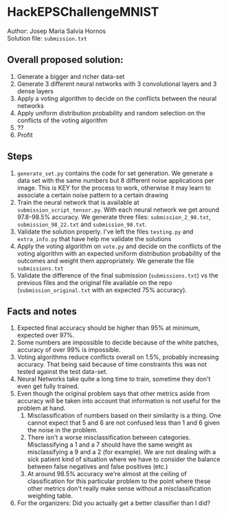 # HackEPSChallengeMNIST

Author: Josep Maria Salvia Hornos \
Solution file: `submission.txt`

## Overall proposed solution:

1. Generate a bigger and richer data-set
2. Generate 3 different neural networks with 3 convolutional layers and 3 dense layers
3. Apply a voting algorithm to decide on the conflicts between the neural networks
4. Apply uniform distribution probability and random selection on the conflicts of the voting algorithm
5. ??
6. Profit

## Steps

1. `generate_set.py` contains the code for set generation. We generate a data set with the same numbers but 8 different noise applications per image. This is KEY for the process to work, otherwise it may learn to associate a certain noise pattern to a certain drawing
2. Train the neural network that is available at `submission_script_tensor.py`. With each neural network we get around 97.8-98.5% accuracy. We generate three files: `submission_2_98.txt`, `submission_98_22.txt` and `submission_98.txt`.
3. Validate the solution properly. I've left the files `testing.py` and `extra_info.py` that have help me validate the solutions
4. Apply the voting algorithm on `vote.py` and decide on the conflicts of the voting algorithm with an expected uniform distribution probability of the outcomes and weight them appropriately. We generate the file `submissions.txt`
5. Validate the difference of the final submission (`submissions.txt`) vs the previous files and the original file available on the repo (`submission_original.txt` with an expected 75% accuracy).

## Facts and notes

1. Expected final accuracy should be higher than 95% at minimum, expected over 97%.
2. Some numbers are impossible to decide because of the white patches, accuracy of over 99% is impossible.
3. Voting algorithms reduce conflicts overall on 1.5%, probably increasing accuracy. That being said because of time constraints this was not tested against the test data-set.
4. Neural Networks take quite a long time to train, sometime they don't even get fully trained.
5. Even though the original problem says that other metrics aside from accuracy will be taken into account that information is not useful for the problem at hand.
   1. Misclassification of numbers based on their similarity is a thing. One cannot expect that 5 and 6 are not confused less than 1 and 6 given the noise in the problem.
   2. There isn't a worse misclassification between categories. Misclassifying a 1 and a 7 should have the same weight as misclassifying a 9 and a 2 (for example). We are not dealing with a sick patient kind of situation where we have to consider the balance between false negatives and false positives (etc.)
   3. At around 98.5% accuracy we're almost at the ceiling of classification for this particular problem to the point where these other metrics don't really make sense without a misclassification weighting table.
6. For the organizers: Did you actually get a better classifier than I did?
